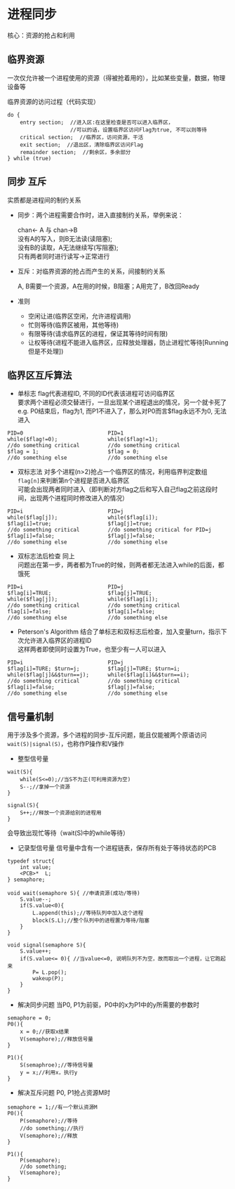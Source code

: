 # 进程同步
核心：资源的抢占和利用


## 临界资源
一次仅允许被一个进程使用的资源（得被抢着用的），比如某些变量，数据，物理设备等  

临界资源的访问过程（代码实现）

```lang=C
do {
    entry section;  //进入区:在这里检查是否可以进入临界区，
                    //可以的话，设置临界区访问Flag为true, 不可以则等待
    critical section;  //临界区，访问资源，干活
    exit section;  //退出区，清除临界区访问Flag
    remainder section;  //剩余区，多余部分
} while (true)
```


## 同步 互斥
实质都是进程间的制约关系

- 同步：两个进程需要合作时，进入直接制约关系，举例来说：  

    chan<- A 与 chan->B  
    没有A的写入，则B无法读(读阻塞);  
    没有B的读取，A无法继续写(写阻塞);  
    只有两者同时进行读写->正常进行

- 互斥：对临界资源的抢占而产生的关系，间接制约关系  

    A, B需要一个资源，A在用的时候，B阻塞；A用完了，B改回Ready
    
- 准则  
    - 空闲让进(临界区空闲，允许进程调用)
    - 忙则等待(临界区被用，其他等待)
    - 有限等待(请求临界区的进程，保证其等待时间有限)
    - 让权等待(进程不能进入临界区，应释放处理器，防止进程忙等待[Running但是不处理])


## 临界区互斥算法

- 单标志
flag代表进程ID, 不同的ID代表该进程可访问临界区  
要求两个进程必须交替进行，一旦出现某个进程退出的情况，另一个就卡死了  
e.g. P0结束后，flag为1, 而P1不进入了，那么对P0而言$flag永远不为0, 无法进入
```lang=php
PID=0                           PID=1
while($flag!=0);                while($flag!=1);
//do something critical         //do something critical
$flag = 1;                      $flag = 0;           
//do something else             //do something else
```


- 双标志法
对多个进程(n>2)抢占一个临界区的情况，利用临界判定数组`flag[n]`来判断第n个进程是否进入临界区  
可能会出现两者同时进入（即判断对方flag之后和写入自己flag之前这段时间，出现两个进程同时修改进入的情况）

```lang=php
PID=i                           PID=j
while($flag[j]);                while($flag[i]);
$flag[i]=true;                  $flag[j]=true;
//do something critical         //do something critical for PID=j
$flag[i]=false;                 $flag[j]=false;
//do something else             //do something else
```

- 双标志法后检查
同上  
问题出在第一步，两者都为True的时候，则两者都无法进入while的后面，都饿死
```
PID=i                           PID=j
$flag[i]=TRUE;                  $flag[j]=TRUE;
while($flag[j]);                while($flag[i]);
//do something critical         //do something critical
flag[i]=false;                  $flag[i]=false;
//do something else             //do something else

```
- Peterson's Algorithm
结合了单标志和双标志后检查，加入变量turn，指示下次允许进入临界区的进程ID  
这样两者即使同时设置为True，也至少有一人可以进入  
```flag=php
PID=i                           PID=j
$flag[i]=TURE; $turn=j;         $flag[j]=TURE; $turn=i;
while($flag[j]&&$turn==j);      while($flag[i]&&$turn==i); 
//do something critical         //do something critical
$flag[i]=false;                 $flag[j]=false;
//do something else             //do something else
```

## 信号量机制
用于涉及多个资源，多个进程的同步-互斥问题，能且仅能被两个原语访问`wait(S)|signal(S)`，也称作P操作和V操作  
- 整型信号量
```lang=c
wait(S){
    while(S<=0);//当S不为正(可利用资源为空)
    S--;//拿掉一个资源
}

signal(S){
    S++;//释放一个资源给别的进程用
}
```
会导致出现忙等待（wait(S)中的while等待）

- 记录型信号量
信号量中含有一个进程链表，保存所有处于等待状态的PCB
```lang=c
typedef struct{
    int value;
    <PCB>*  L; 
} semaphore;

void wait(semaphore S){ //申请资源(成功/等待)
    S.value--;
    if(S.value<0){
        L.append(this);//等待队列中加入这个进程
        block(S.L);//整个队列中的进程置为等待/阻塞
    }
}

void signal(semaphore S){
    S.value++;
    if(S.value<= 0){ //当value<=0, 说明队列不为空，故而取出一个进程，让它跑起来
        P= L.pop();
        wakeup(P);
    }
}
```

- 解决同步问题
当P0, P1为前驱，P0中的x为P1中的y所需要的参数时
```
semaphore = 0;
P0(){
    x = 0;//获取x结果
    V(semaphore);//释放信号量
}

P1(){
    S(semaphroe);//等待信号量
    y = x;//利用x，执行y
}
```
- 解决互斥问题
P0, P1抢占资源M时
```
semaphore = 1;//有一个默认资源M
P0(){
    P(semaphore);//等待
    //do something;//执行
    V(semaphore);//释放
}

P1(){
    P(semaphore);
    //do something;
    V(semaphore);
}

